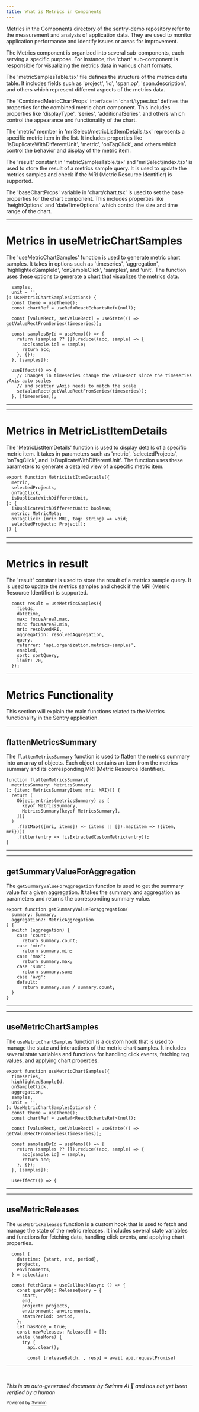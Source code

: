 ```yaml
---
title: What is Metrics in Components
---
```

Metrics in the Components directory of the sentry-demo repository refer to the measurement and analysis of application data. They are used to monitor application performance and identify issues or areas for improvement.

The Metrics component is organized into several sub-components, each serving a specific purpose. For instance, the 'chart' sub-component is responsible for visualizing the metrics data in various chart formats.

The 'metricSamplesTable.tsx' file defines the structure of the metrics data table. It includes fields such as 'project', 'id', 'span.op', 'span.description', and others which represent different aspects of the metrics data.

The 'CombinedMetricChartProps' interface in 'chart/types.tsx' defines the properties for the combined metric chart component. This includes properties like 'displayType', 'series', 'additionalSeries', and others which control the appearance and functionality of the chart.

The 'metric' member in 'mriSelect/metricListItemDetails.tsx' represents a specific metric item in the list. It includes properties like 'isDuplicateWithDifferentUnit', 'metric', 'onTagClick', and others which control the behavior and display of the metric item.

The 'result' constant in 'metricSamplesTable.tsx' and 'mriSelect/index.tsx' is used to store the result of a metrics sample query. It is used to update the metrics samples and check if the MRI (Metric Resource Identifier) is supported.

The 'baseChartProps' variable in 'chart/chart.tsx' is used to set the base properties for the chart component. This includes properties like 'heightOptions' and 'dateTimeOptions' which control the size and time range of the chart.

<SwmSnippet path="/static/app/components/metrics/chart/useMetricChartSamples.tsx" line="76">

---

# Metrics in useMetricChartSamples

The 'useMetricChartSamples' function is used to generate metric chart samples. It takes in options such as 'timeseries', 'aggregation', 'highlightedSampleId', 'onSampleClick', 'samples', and 'unit'. The function uses these options to generate a chart that visualizes the metrics data.

```tsx
  samples,
  unit = '',
}: UseMetricChartSamplesOptions) {
  const theme = useTheme();
  const chartRef = useRef<ReactEchartsRef>(null);

  const [valueRect, setValueRect] = useState(() => getValueRectFromSeries(timeseries));

  const samplesById = useMemo(() => {
    return (samples ?? []).reduce((acc, sample) => {
      acc[sample.id] = sample;
      return acc;
    }, {});
  }, [samples]);

  useEffect(() => {
    // Changes in timeseries change the valueRect since the timeseries yAxis auto scales
    // and scatter yAxis needs to match the scale
    setValueRect(getValueRectFromSeries(timeseries));
  }, [timeseries]);

```

---

</SwmSnippet>

<SwmSnippet path="/static/app/components/metrics/mriSelect/metricListItemDetails.tsx" line="40">

---

# Metrics in MetricListItemDetails

The 'MetricListItemDetails' function is used to display details of a specific metric item. It takes in parameters such as 'metric', 'selectedProjects', 'onTagClick', and 'isDuplicateWithDifferentUnit'. The function uses these parameters to generate a detailed view of a specific metric item.

```tsx
export function MetricListItemDetails({
  metric,
  selectedProjects,
  onTagClick,
  isDuplicateWithDifferentUnit,
}: {
  isDuplicateWithDifferentUnit: boolean;
  metric: MetricMeta;
  onTagClick: (mri: MRI, tag: string) => void;
  selectedProjects: Project[];
}) {
```

---

</SwmSnippet>

<SwmSnippet path="/static/app/components/metrics/metricSamplesTable.tsx" line="222">

---

# Metrics in result

The 'result' constant is used to store the result of a metrics sample query. It is used to update the metrics samples and check if the MRI (Metric Resource Identifier) is supported.

```tsx
  const result = useMetricsSamples({
    fields,
    datetime,
    max: focusArea?.max,
    min: focusArea?.min,
    mri: resolvedMRI,
    aggregation: resolvedAggregation,
    query,
    referrer: 'api.organization.metrics-samples',
    enabled,
    sort: sortQuery,
    limit: 20,
  });
```

---

</SwmSnippet>

# Metrics Functionality

This section will explain the main functions related to the Metrics functionality in the Sentry application.

<SwmSnippet path="/static/app/components/metrics/customMetricsEventData.tsx" line="45">

---

## flattenMetricsSummary

The `flattenMetricsSummary` function is used to flatten the metrics summary into an array of objects. Each object contains an item from the metrics summary and its corresponding MRI (Metric Resource Identifier).

```tsx
function flattenMetricsSummary(
  metricsSummary: MetricsSummary
): {item: MetricsSummaryItem; mri: MRI}[] {
  return (
    Object.entries(metricsSummary) as [
      keyof MetricsSummary,
      MetricsSummary[keyof MetricsSummary],
    ][]
  )
    .flatMap(([mri, items]) => (items || []).map(item => ({item, mri})))
    .filter(entry => !isExtractedCustomMetric(entry));
}
```

---

</SwmSnippet>

<SwmSnippet path="/static/app/utils/metrics/useMetricsSamples.tsx" line="105">

---

## getSummaryValueForAggregation

The `getSummaryValueForAggregation` function is used to get the summary value for a given aggregation. It takes the summary and aggregation as parameters and returns the corresponding summary value.

```tsx
export function getSummaryValueForAggregation(
  summary: Summary,
  aggregation?: MetricAggregation
) {
  switch (aggregation) {
    case 'count':
      return summary.count;
    case 'min':
      return summary.min;
    case 'max':
      return summary.max;
    case 'sum':
      return summary.sum;
    case 'avg':
    default:
      return summary.sum / summary.count;
  }
}
```

---

</SwmSnippet>

<SwmSnippet path="/static/app/components/metrics/chart/useMetricChartSamples.tsx" line="71">

---

## useMetricChartSamples

The `useMetricChartSamples` function is a custom hook that is used to manage the state and interactions of the metric chart samples. It includes several state variables and functions for handling click events, fetching tag values, and applying chart properties.

```tsx
export function useMetricChartSamples({
  timeseries,
  highlightedSampleId,
  onSampleClick,
  aggregation,
  samples,
  unit = '',
}: UseMetricChartSamplesOptions) {
  const theme = useTheme();
  const chartRef = useRef<ReactEchartsRef>(null);

  const [valueRect, setValueRect] = useState(() => getValueRectFromSeries(timeseries));

  const samplesById = useMemo(() => {
    return (samples ?? []).reduce((acc, sample) => {
      acc[sample.id] = sample;
      return acc;
    }, {});
  }, [samples]);

  useEffect(() => {
```

---

</SwmSnippet>

<SwmSnippet path="/static/app/components/metrics/chart/useMetricReleases.tsx" line="54">

---

## useMetricReleases

The `useMetricReleases` function is a custom hook that is used to fetch and manage the state of the metric releases. It includes several state variables and functions for fetching data, handling click events, and applying chart properties.

```tsx
  const {
    datetime: {start, end, period},
    projects,
    environments,
  } = selection;

  const fetchData = useCallback(async () => {
    const queryObj: ReleaseQuery = {
      start,
      end,
      project: projects,
      environment: environments,
      statsPeriod: period,
    };
    let hasMore = true;
    const newReleases: Release[] = [];
    while (hasMore) {
      try {
        api.clear();

        const [releaseBatch, , resp] = await api.requestPromise(
```

---

</SwmSnippet>

&nbsp;

*This is an auto-generated document by Swimm AI 🌊 and has not yet been verified by a human*

<SwmMeta version="3.0.0" repo-id="Z2l0aHViJTNBJTNBc2VudHJ5LWRlbW8lM0ElM0FTd2ltbS1EZW1v" repo-name="sentry-demo" doc-type="overview"><sup>Powered by [Swimm](/)</sup></SwmMeta>
